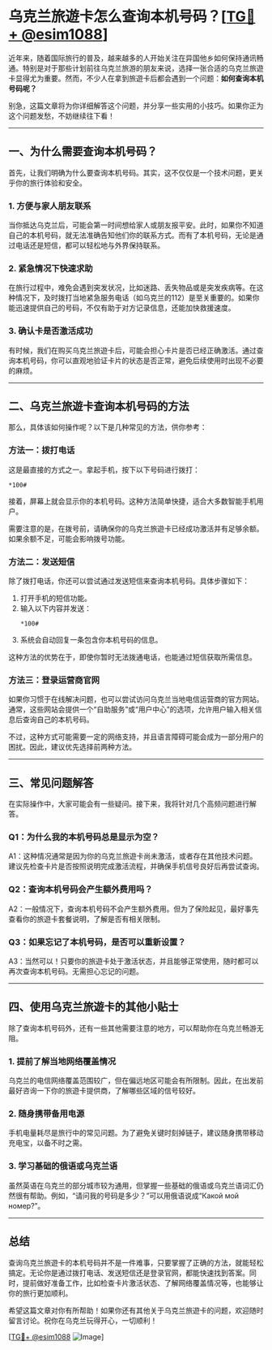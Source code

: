 # 乌克兰旅遊卡怎么查询本机号码？[[TG💪+ @esim1088](https://t.me/s/esim1088)]

近年来，随着国际旅行的普及，越来越多的人开始关注在异国他乡如何保持通讯畅通。特别是对于那些计划前往乌克兰旅游的朋友来说，选择一张合适的乌克兰旅遊卡显得尤为重要。然而，不少人在拿到旅遊卡后都会遇到一个问题：**如何查询本机号码呢？**

别急，这篇文章将为你详细解答这个问题，并分享一些实用的小技巧。如果你正为这个问题发愁，不妨继续往下看！

---

## 一、为什么需要查询本机号码？

首先，让我们明确为什么要查询本机号码。其实，这不仅仅是一个技术问题，更关乎你的旅行体验和安全。

### 1. **方便与家人朋友联系**
当你抵达乌克兰后，可能会第一时间想给家人或朋友报平安。此时，如果你不知道自己的本机号码，就无法准确告知他们你的联系方式。而有了本机号码，无论是通过电话还是短信，都可以轻松地与外界保持联系。

### 2. **紧急情况下快速求助**
在旅行过程中，难免会遇到突发状况，比如迷路、丢失物品或是突发疾病等。在这种情况下，及时拨打当地紧急服务电话（如乌克兰的112）是至关重要的。如果你能迅速提供自己的号码，不仅有助于对方记录信息，还能加快救援速度。

### 3. **确认卡是否激活成功**
有时候，我们在购买乌克兰旅遊卡后，可能会担心卡片是否已经正确激活。通过查询本机号码，你可以直观地验证卡片的状态是否正常，避免后续使用时出现不必要的麻烦。

---

## 二、乌克兰旅遊卡查询本机号码的方法

那么，具体该如何操作呢？以下是几种常见的方法，供你参考：

### 方法一：拨打电话
这是最直接的方式之一。拿起手机，按下以下号码进行拨打：
```
*100#
```
接着，屏幕上就会显示你的本机号码。这种方法简单快捷，适合大多数智能手机用户。

需要注意的是，在拨号前，请确保你的乌克兰旅遊卡已经成功激活并有足够余额。如果余额不足，可能会影响拨号功能。

### 方法二：发送短信
除了拨打电话，你还可以尝试通过发送短信来查询本机号码。具体步骤如下：
1. 打开手机的短信功能。
2. 输入以下内容并发送：
   ```
   *100#
   ```
3. 系统会自动回复一条包含你本机号码的信息。

这种方法的优势在于，即使你暂时无法拨通电话，也能通过短信获取所需信息。

### 方法三：登录运营商官网
如果你习惯于在线解决问题，也可以尝试访问乌克兰当地电信运营商的官方网站。通常，这些网站会提供一个“自助服务”或“用户中心”的选项，允许用户输入相关信息后查询自己的本机号码。

不过，这种方式可能需要一定的网络支持，并且语言障碍可能会成为一部分用户的困扰。因此，建议优先选择前两种方法。

---

## 三、常见问题解答

在实际操作中，大家可能会有一些疑问。接下来，我将针对几个高频问题进行解答。

### Q1：为什么我的本机号码总是显示为空？
A1：这种情况通常是因为你的乌克兰旅遊卡尚未激活，或者存在其他技术问题。建议先检查卡片是否按照说明完成激活流程，并确保手机信号良好后再尝试查询。

### Q2：查询本机号码会产生额外费用吗？
A2：一般情况下，查询本机号码不会产生额外费用。但为了保险起见，最好事先查看你的旅遊卡套餐说明，了解是否有相关限制。

### Q3：如果忘记了本机号码，是否可以重新设置？
A3：当然可以！只要你的旅遊卡处于激活状态，并且能够正常使用，随时都可以再次查询本机号码。无需担心忘记的问题。

---

## 四、使用乌克兰旅遊卡的其他小贴士

除了查询本机号码外，还有一些其他需要注意的地方，可以帮助你在乌克兰畅游无阻。

### 1. 提前了解当地网络覆盖情况
乌克兰的电信网络覆盖范围较广，但在偏远地区可能会有所限制。因此，在出发前最好咨询一下你的旅遊卡提供商，了解哪些区域的信号较好。

### 2. 随身携带备用电源
手机电量耗尽是旅行中的常见问题。为了避免关键时刻掉链子，建议随身携带移动充电宝，以备不时之需。

### 3. 学习基础的俄语或乌克兰语
虽然英语在乌克兰的部分城市较为通用，但掌握一些基础的俄语或乌克兰语词汇仍然很有帮助。例如，“请问我的号码是多少？”可以用俄语说成“Какой мой номер?”。

---

## 总结

查询乌克兰旅遊卡的本机号码并不是一件难事，只要掌握了正确的方法，就能轻松搞定。无论你是通过拨打电话、发送短信还是登录官网，都能快速找到答案。同时，提前做好准备工作，比如检查卡片激活状态、了解网络覆盖情况等，也能够让你的旅行更加顺利。

希望这篇文章对你有所帮助！如果你还有其他关于乌克兰旅遊卡的问题，欢迎随时留言讨论。祝你在乌克兰玩得开心，一切顺利！

[[TG💪+ @esim1088](https://t.me/s/esim1088) ![Image](https://i.postimg.cc/4NQfJmqS/Snipaste-2025-05-13-00-14-12.png)]